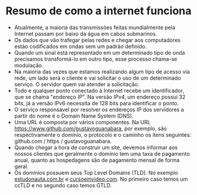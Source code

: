 # Resumo de como a internet funciona

- Atualmente, a maioria das transmissões feitas mundialmente pela Internet passam por baixo da água em cabos submarinos.
- Os dados que vão trafegar pelas redes e chegar aos computadores estão codificados em ondas sem um padrão definido.
- Quando um sinal está representado em um determinado tipo de onda precisamos transformá-lo em outro tipo, esse processo chama-se modulação.
- Na maioria das vezes que estamos realizando algum tipo de acesso via rede, um lado será o cliente e vai solicitar o uso de um determinado serviço. O servidor quem vai atender a solicitação.
- Todo e qualquer ponto conectado à Internet recebe um identificador, que se chama "endereço IP". Na versão IPv4, um endereço possui 32 bits, já a versão IPv6 necessita de 128 bits para identificar o ponto.
- O serviço responsável por resolver os endereços IP dos servidores a partir do nome é o Domain Name System (DNS).
- Uma URL é composta por vários componentes. Na URL https://www.github.com/gustavoguanabara, por exemplo, são respectivamente o domínio, o protocolo e o caminho os itens seguintes: github.com / https / gustavoguanabara.
- Quando chegar a hora de construir um site, devemos informar aos nossos clientes que geralmente o domínio tem uma taxa de pagamento anual, quanto as hospedagens são de pagamento mensal de forma geral.
- Os domínios possuem seus Top Level Domains (TLD). No exemplo [estudonauta.com.br](/tmp/.mount_Joplinf3mLek/resources/app.asar/estudonauta.com.br) e [cursoemvideo.com](/tmp/.mount_Joplinf3mLek/resources/app.asar/cursoemvideo.com). No primeiro caso temos um ccTLD e no segundo caso temos GTLD.